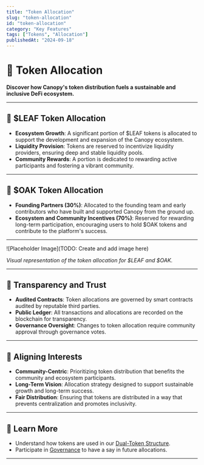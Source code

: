```yaml
---
title: "Token Allocation"
slug: "token-allocation"
id: "token-allocation"
category: "Key Features"
tags: ["Tokens", "Allocation"]
publishedAt: "2024-09-18"
---
```


# 🎯 Token Allocation

**Discover how Canopy's token distribution fuels a sustainable and inclusive DeFi ecosystem.**

---

## 🌿 **$LEAF Token Allocation**

- **Ecosystem Growth**: A significant portion of $LEAF tokens is allocated to support the development and expansion of the Canopy ecosystem.
- **Liquidity Provision**: Tokens are reserved to incentivize liquidity providers, ensuring deep and stable liquidity pools.
- **Community Rewards**: A portion is dedicated to rewarding active participants and fostering a vibrant community.

---

## 🌳 **$OAK Token Allocation**

- **Founding Partners (30%)**: Allocated to the founding team and early contributors who have built and supported Canopy from the ground up.
- **Ecosystem and Community Incentives (70%)**: Reserved for rewarding long-term participation, encouraging users to hold $OAK tokens and contribute to the platform's success.

---

![Placeholder Image](TODO: Create and add image here)

*Visual representation of the token allocation for $LEAF and $OAK.*

---

## 🔐 **Transparency and Trust**

- **Audited Contracts**: Token allocations are governed by smart contracts audited by reputable third parties.
- **Public Ledger**: All transactions and allocations are recorded on the blockchain for transparency.
- **Governance Oversight**: Changes to token allocation require community approval through governance votes.

---

## 🤝 **Aligning Interests**

- **Community-Centric**: Prioritizing token distribution that benefits the community and ecosystem participants.
- **Long-Term Vision**: Allocation strategy designed to support sustainable growth and long-term success.
- **Fair Distribution**: Ensuring that tokens are distributed in a way that prevents centralization and promotes inclusivity.

---

## 📖 **Learn More**

- Understand how tokens are used in our [Dual-Token Structure](dual-token-structure).
- Participate in [Governance](governance) to have a say in future allocations.

---
